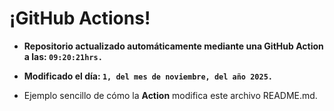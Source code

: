 # ¡GitHub Actions!
* **Repositorio actualizado automáticamente mediante una GitHub Action a las: `09:20:21hrs.`**
* **Modificado el día: `1, del mes de noviembre, del año 2025.`**

* Ejemplo sencillo de cómo la **Action** modifica este archivo README.md.
